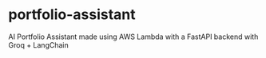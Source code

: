 # portfolio-assistant
AI Portfolio Assistant made using AWS Lambda with a FastAPI backend with Groq + LangChain
